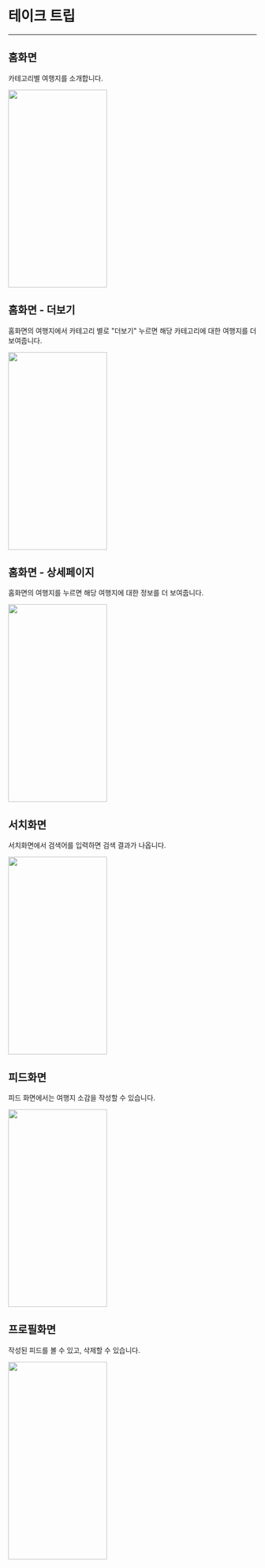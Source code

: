 # 테이크 트립
---

## 홈화면 
카테고리별 여행지를 소개합니다. 

<img src="https://github.com/user-attachments/assets/16250d62-980e-48f1-9691-ceea79f37e31" width="200" height="400"/>


## 홈화면 - 더보기
홈화면의 여행지에서 카테고리 별로 "더보기" 누르면 해당 카테고리에 대한 여행지를 더 보여줍니다.

<img src="https://github.com/user-attachments/assets/85ef6268-cc26-4775-912d-28be674c8deb" width="200" height="400"/>


## 홈화면 - 상세페이지
홈화면의 여행지를 누르면 해당 여행지에 대한 정보를 더 보여줍니다. 

<img src="https://github.com/user-attachments/assets/f594adff-772a-460d-a78f-0cddb64dc28e" width="200" height="400"/>


## 서치화면 
서치화면에서 검색어를 입력하면 검색 결과가 나옵니다. 

<img src="https://github.com/user-attachments/assets/f33c5d22-3eb8-4743-93e2-d5a24b0857e4" width="200" height="400"/>


## 피드화면
피드 화면에서는 여행지 소감을 작성할 수 있습니다. 

<img src="https://github.com/user-attachments/assets/0ed38054-c9ae-419c-8554-8f977b3f93c2" width="200" height="400"/>

## 프로필화면
작성된 피드를 볼 수 있고, 삭제할 수 있습니다. 

<img src="https://github.com/user-attachments/assets/8d5800ef-647a-47e2-ba76-3a06bd9f41f1" width="200" height="400"/>





